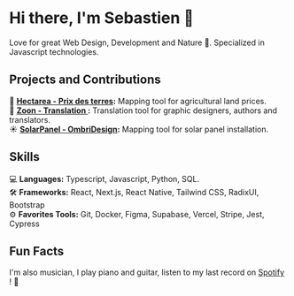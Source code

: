 # Hi there, I'm Sebastien 👋

Love for great Web Design, Development and Nature 🍃. Specialized in Javascript technologies. 

## Projects and Contributions
🌳 **[Hectarea - Prix des terres](https://prix-des-terres.hectarea.io):** Mapping tool for agricultural land prices.  <br>
📖 **[Zoon - Translation ](https://zoon-editor.com/en/accueil/):** Translation tool for graphic designers, authors and translators.  <br>
☀️ **[SolarPanel - OmbriDesign](https://www.solakvan.com/):** Mapping tool for solar panel installation.  <br>

## Skills
💻 **Languages:** Typescript, Javascript, Python, SQL. <br>
🛠️ **Frameworks:** React, Next.js, React Native, Tailwind CSS, RadixUI, Bootstrap <br>
⚙️ **Favorites Tools:** Git, Docker, Figma, Supabase, Vercel, Stripe, Jest, Cypress <br>
  
## Fun Facts
 I'm also musician, I play piano and guitar, listen to my last record on [Spotify](https://open.spotify.com/intl-fr/artist/2dYUJzGTM4lhumakfw9HWT?si=2SYY-lRaTYCAspZriKEmgA)   ! 🎵 


